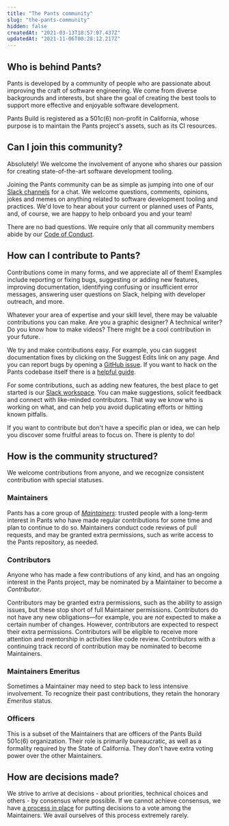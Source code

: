 ```yaml
---
title: "The Pants community"
slug: "the-pants-community"
hidden: false
createdAt: "2021-03-13T18:57:07.437Z"
updatedAt: "2021-11-06T00:28:12.217Z"
---
```

Who is behind Pants?
--------------------

Pants is developed by a community of people who are passionate about improving the craft of software engineering.  We come from diverse backgrounds and interests, but share the goal of creating the best tools to support more effective and enjoyable software development.

 Pants Build is registered as a 501c(6) non-profit in California, whose purpose is to maintain the Pants project's assets, such as its CI resources.

Can I join this community?
--------------------------

Absolutely! We welcome the involvement of anyone who shares our passion for creating state-of-the-art software development tooling.

Joining the Pants community can be as simple as jumping into one of our [Slack channels](doc:getting-help) for a chat. We welcome questions, comments, opinions, jokes and memes on anything related to software development tooling and practices. We'd love to hear about your current or planned uses of Pants, and, of course, we are happy to help onboard you and your team!

There are no bad questions. We require only that all community members abide by our [Code of Conduct](doc:code-of-conduct).

How can I contribute to Pants?
------------------------------

Contributions come in many forms, and we appreciate all of them! Examples include reporting or fixing bugs, suggesting or adding new features, improving documentation, identifying confusing or insufficient error messages, answering user questions on Slack, helping with developer outreach, and more. 

Whatever your area of expertise and your skill level, there may be valuable contributions you can make.  Are you a graphic designer? A technical writer? Do you know how to make videos? There might be a cool contribution in your future.

We try and make contributions easy. For example, you can suggest documentation fixes by clicking on the Suggest Edits link on any page. And you can report bugs by opening a [GitHub issue](https://github.com/pantsbuild/pants/issues). If you want to hack on the Pants codebase itself there is a [helpful guide](doc:contributor-overview).

For some contributions, such as adding new features, the best place to get started is our [Slack workspace](doc:getting-started). You can make suggestions, solicit feedback and connect with like-minded contributors. That way we know who is working on what, and can help you avoid duplicating efforts or hitting known pitfalls.

If you want to contribute but don't have a specific plan or idea, we can help you discover some fruitful areas to focus on. There is plenty to do!

How is the community structured?
--------------------------------

We welcome contributions from anyone, and we recognize consistent contribution with special statuses.

### Maintainers

Pants has a core group of [_Maintainers_](doc:maintainers): trusted people with a long-term interest in Pants who have made regular contributions for some time and plan to continue to do so. Maintainers conduct code reviews of pull requests, and may be granted extra permissions, such as write access to the Pants repository, as needed. 

### Contributors

Anyone who has made a few contributions of any kind, and has an ongoing interest in the Pants project, may be nominated by a Maintainer to become a _Contributor_. 

Contributors may be granted extra permissions, such as the ability to assign issues, but these stop short of full Maintainer permissions. Contributors do not have any new obligations—for example, you are _not_ expected to make a certain number of changes. However, contributors are expected to respect their extra permissions. Contributors will be eligible to receive more attention and mentorship in activities like code review. Contributors with a continuing track record of contribution may be nominated to become Maintainers.

### Maintainers Emeritus

Sometimes a Maintainer may need to step back to less intensive involvement. To recognize their past contributions, they retain the honorary _Emeritus_ status.

### Officers

This is a subset of the Maintainers that are officers of the Pants Build 501c(6) organization. Their role is primarily bureaucratic, as well as a formality required by the State of California. They don't have extra voting power over the other Maintainers.

How are decisions made?
-----------------------

We strive to arrive at decisions - about priorities, technical choices and others - by consensus where possible. If we cannot achieve consensus, we have [a process in place](doc:contentious-decisions) for putting decisions to a vote among the Maintainers. We avail ourselves of this process extremely rarely.

